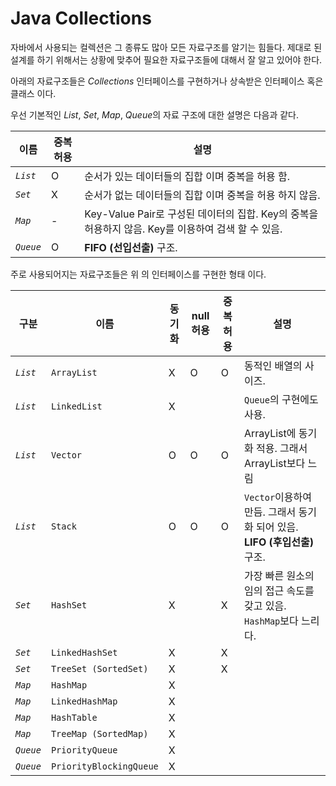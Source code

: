 # Java Collections 

자바에서 사용되는 컬렉션은 그 종류도 많아 모든 자료구조를 알기는 힘들다. 제대로 된 설계를 하기 위해서는 상황에 맞추어 필요한 자료구조들에 대해서 잘 알고 있어야 한다. 

아래의 자료구조들은 *Collections* 인터페이스를 구현하거나 상속받은 인터페이스 혹은 클래스 이다. 

우선 기본적인 *List*, *Set*, *Map*, *Queue*의 자료 구조에 대한 설명은 다음과 같다. 

이름 | 중복허용 |  설명 
--- | --- | ---
*`List`* | O | 순서가 있는 데이터들의 집합 이며 중복을 허용 함. 
*`Set`* | X | 순서가 없는 데이터들의 집합 이며 중복을 허용 하지 않음. 
*`Map`* | - | Key-Value Pair로 구성된 데이터의 집합. Key의 중복을 허용하지 않음. Key를 이용하여 검색 할 수 있음.  
*`Queue`* | O | **FIFO (선입선출)** 구조. 

주로 사용되어지는 자료구조들은 위 의 인터페이스를 구현한 형태 이다.  

구분 | 이름 | 동기화 | null 허용 | 중복 허용 | 설명  
--- | --- | --- | --- | --- | ---
*`List`*  | `ArrayList` | X | O | O | 동적인 배열의 사이즈.
*`List`*  | `LinkedList` | X |  |  |  `Queue`의 구현에도 사용.  
*`List`*  | `Vector` | O | O | O | ArrayList에 동기화 적용. 그래서 ArrayList보다 느림
*`List`*  | `Stack` | O | O | O | `Vector`이용하여 만듬. 그래서 동기화 되어 있음. **LIFO (후입선출)** 구조.
*`Set`*  | `HashSet` | X |  | X | 가장 빠른 원소의 임의 접근 속도를 갖고 있음. `HashMap`보다 느리다. 
*`Set`*  | `LinkedHashSet` | X |  | X |   
*`Set`*  | `TreeSet (SortedSet)` | X |  | X | 
*`Map`*  | `HashMap` | X |  |  |
*`Map`*  | `LinkedHashMap` | X |  |  | 
*`Map`*  | `HashTable` | X |  |  |
*`Map`*  | `TreeMap (SortedMap)` | X |  |  |
*`Queue`*  | `PriorityQueue` | X |  |  |
*`Queue`*  | `PriorityBlockingQueue` | X |  |  |
 
     